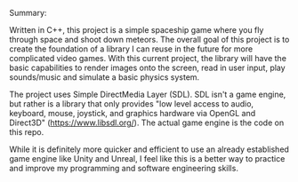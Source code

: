 Summary:

Written in C++, this project is a simple spaceship game where you fly through space and shoot down meteors. The overall goal of this project is to create the foundation of a library I can reuse in the future for more complicated video games. With this current project, the library will have the basic capabilities to render images onto the screen, read in user input, play sounds/music and simulate a basic physics system. 

The project uses Simple DirectMedia Layer (SDL). SDL isn't a game engine, but rather is a library that only provides "low level access to audio, keyboard, mouse, joystick, and graphics hardware via OpenGL and Direct3D" (https://www.libsdl.org/). The actual game engine is the code on this repo.  

While it is definitely more quicker and efficient to use an already established game engine like Unity and Unreal, I feel like this is a better way to practice and improve my programming and software engineering skills.  
